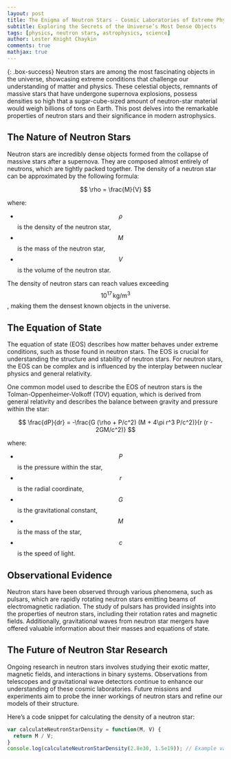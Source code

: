 ```yaml
---
layout: post
title: The Enigma of Neutron Stars - Cosmic Laboratories of Extreme Physics
subtitle: Exploring the Secrets of the Universe’s Most Dense Objects
tags: [physics, neutron stars, astrophysics, science]
author: Lester Knight Chaykin
comments: true
mathjax: true
---
```


{: .box-success}
Neutron stars are among the most fascinating objects in the universe, showcasing extreme conditions that challenge our understanding of matter and physics. These celestial objects, remnants of massive stars that have undergone supernova explosions, possess densities so high that a sugar-cube-sized amount of neutron-star material would weigh billions of tons on Earth. This post delves into the remarkable properties of neutron stars and their significance in modern astrophysics.

## The Nature of Neutron Stars

Neutron stars are incredibly dense objects formed from the collapse of massive stars after a supernova. They are composed almost entirely of neutrons, which are tightly packed together. The density of a neutron star can be approximated by the following formula:

$$
\rho = \frac{M}{V}
$$

where:
- $$\rho$$ is the density of the neutron star,
- $$M$$ is the mass of the neutron star,
- $$V$$ is the volume of the neutron star.

The density of neutron stars can reach values exceeding $$10^{17} \, \text{kg/m}^3$$, making them the densest known objects in the universe.

## The Equation of State

The equation of state (EOS) describes how matter behaves under extreme conditions, such as those found in neutron stars. The EOS is crucial for understanding the structure and stability of neutron stars. For neutron stars, the EOS can be complex and is influenced by the interplay between nuclear physics and general relativity.

One common model used to describe the EOS of neutron stars is the Tolman-Oppenheimer-Volkoff (TOV) equation, which is derived from general relativity and describes the balance between gravity and pressure within the star:

$$
\frac{dP}{dr} = -\frac{G (\rho + P/c^2) (M + 4\pi r^3 P/c^2)}{r (r - 2GM/c^2)}
$$

where:
- $$P$$ is the pressure within the star,
- $$r$$ is the radial coordinate,
- $$G$$ is the gravitational constant,
- $$M$$ is the mass of the star,
- $$c$$ is the speed of light.

## Observational Evidence

Neutron stars have been observed through various phenomena, such as pulsars, which are rapidly rotating neutron stars emitting beams of electromagnetic radiation. The study of pulsars has provided insights into the properties of neutron stars, including their rotation rates and magnetic fields. Additionally, gravitational waves from neutron star mergers have offered valuable information about their masses and equations of state.

## The Future of Neutron Star Research

Ongoing research in neutron stars involves studying their exotic matter, magnetic fields, and interactions in binary systems. Observations from telescopes and gravitational wave detectors continue to enhance our understanding of these cosmic laboratories. Future missions and experiments aim to probe the inner workings of neutron stars and refine our models of their structure.

Here’s a code snippet for calculating the density of a neutron star:

```javascript
var calculateNeutronStarDensity = function(M, V) {
  return M / V;
}
console.log(calculateNeutronStarDensity(2.8e30, 1.5e19)); // Example values
```
